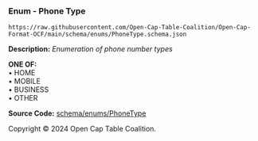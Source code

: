 ### Enum - Phone Type

`https://raw.githubusercontent.com/Open-Cap-Table-Coalition/Open-Cap-Format-OCF/main/schema/enums/PhoneType.schema.json`

**Description:** _Enumeration of phone number types_

**ONE OF:**</br>&bull; HOME </br>&bull; MOBILE </br>&bull; BUSINESS </br>&bull; OTHER

**Source Code:** [schema/enums/PhoneType](../../../../schema/enums/PhoneType.schema.json)

Copyright © 2024 Open Cap Table Coalition.
